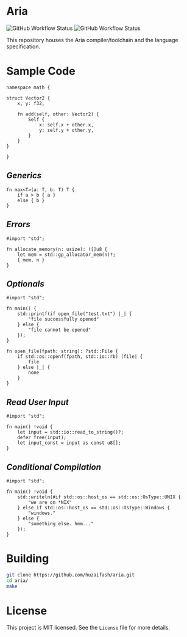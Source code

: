 # Aria

![GitHub Workflow Status](https://github.com/huzaifash/aria/actions/workflows/build.yml/badge.svg)
![GitHub Workflow Status](https://github.com/huzaifash/aria/actions/workflows/codeql-analysis.yml/badge.svg)

This repository houses the Aria compiler/toolchain and the language specification. 

# Sample Code 

```aria
namespace math {

struct Vector2 {
	x, y: f32,

	fn add(self, other: Vector2) {
		Self {
			x: self.x + other.x,
			y: self.y + other.y,
		}
	}
}

}
```

## _Generics_

```aria
fn max<T>(a: T, b: T) T {
	if a > b { a }
	else { b }
}
```

## _Errors_

```aria
#import "std";

fn allocate_memory(n: usize): ![]u8 {
	let mem = std::gp_allocator_mem(n)?;
	{ mem, n }
}
```

## _Optionals_

```aria
#import "std";

fn main() {
	std::printf(if open_file("test.txt") |_| {
		"file successfully opened"
	} else {
		"file cannot be opened"
	});
}

fn open_file(fpath: string): ?std::File {
	if std::os::openf(fpath, std::io::rb) |file| {
		file
	} else |_| {
		none
	}
}
```

## _Read User Input_

```aria
#import "std";

fn main() !void {
	let input = std::io::read_to_string()?;
	defer free(input);
	let input_const = input as const u8[];
}
```

## _Conditional Compilation_

```aria
#import "std";

fn main() !void {
	std::writeln(#if std::os::host_os == std::os::OsType::UNIX {
		"we are on *NIX"
	} else if std::os::host_os == std::os::OsType::Windows {
		"windows."
	} else {
		"something else. hmm..."
	});
}
```

# Building

```sh
git clone https://github.com/huzaifash/aria.git
cd aria/
make
```

# License

This project is MIT licensed. See the `License` file 
for more details.
